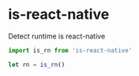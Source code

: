 # is-react-native
Detect runtime is react-native

```javascript
import is_rn from 'is-react-native'

let rn = is_rn()

```
